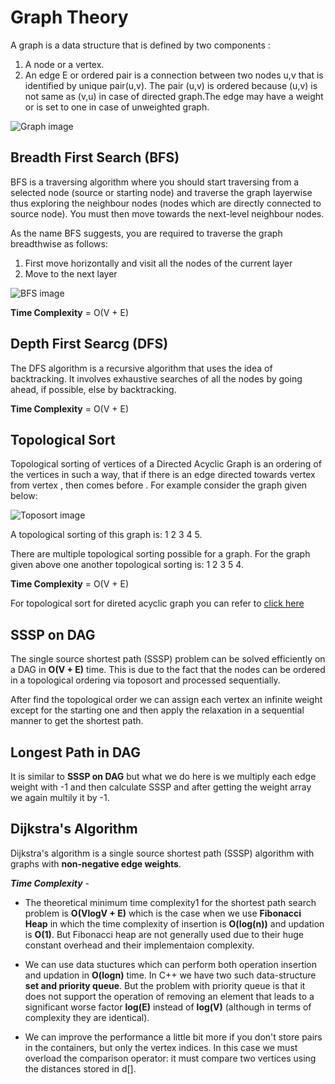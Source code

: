 # Graph Theory

A graph is a data structure that is defined by two components :
1. A node or a vertex.
2. An edge E or ordered pair is a connection between two nodes u,v that is identified by unique pair(u,v). The pair (u,v) is ordered because (u,v) is not same as (v,u) in case of directed graph.The edge may have a weight or is set to one in case of unweighted graph.

![Graph image](./images/graph1.jpg)


## Breadth First Search (BFS)

BFS is a traversing algorithm where you should start traversing from a selected node (source or starting node) and traverse the graph layerwise thus exploring the neighbour nodes (nodes which are directly connected to source node). You must then move towards the next-level neighbour nodes.

As the name BFS suggests, you are required to traverse the graph breadthwise as follows:

1. First move horizontally and visit all the nodes of the current layer
2. Move to the next layer

![BFS image](./images/graph1.jpg?raw=true "Title")

**Time Complexity** = O(V + E)

## Depth First Searcg (DFS)
The DFS algorithm is a recursive algorithm that uses the idea of backtracking. It involves exhaustive searches of all the nodes by going ahead, if possible, else by backtracking.

**Time Complexity** = O(V + E)

## Topological Sort

Topological sorting of vertices of a Directed Acyclic Graph is an ordering of the vertices in such a way, that if there is an edge directed towards vertex from vertex , then comes before . For example consider the graph given below:

![Toposort image](./images/graph1.jpg?raw=true "Title")

A topological sorting of this graph is: 1 2 3 4 5.

There are multiple topological sorting possible for a graph. For the graph given above one another topological sorting is: 1 2 3 5 4.

**Time Complexity** = O(V + E)

For topological sort for direted acyclic graph you can refer to [click here](https://cp-algorithms.com/graph/topological-sort.html)

## SSSP on DAG

The single source shortest path (SSSP) problem can be solved efficiently on a DAG in **O(V + E)** time. This is due to the fact that the nodes can be ordered in a topological ordering via toposort and processed sequentially. 

After find the topological order we can assign each vertex an infinite weight except for the starting one and then apply the relaxation in a sequential manner to get the shortest path.

## Longest Path in DAG

It is similar to **SSSP on DAG** but what we do here is we multiply each edge weight with -1 and then calculate SSSP and after getting the weight array we again multily it by -1.

## Dijkstra's Algorithm

Dijkstra's algorithm is a single source shortest path (SSSP) algorithm with graphs with **non-negative edge weights**.

***Time Complexity*** -
- The theoretical minimum time complexity1 for the shortest path search problem is **O(VlogV + E)** which is the case when we use ****Fibonacci Heap**** in which the time complexity of insertion is ****O(log(n))**** and updation is ****O(1)****. But Fibonacci heap are not generally used due to their huge constant overhead and their implementaion complexity. 

- We can use data stuctures which can perform both operation insertion and updation in **O(logn)** time. In C++ we have two such data-structure **set and priority queue**. But the problem with priority queue is that it does not support the operation of removing an element that leads to a significant worse factor **log(E)** instead of **log(V)** (although in terms of complexity they are identical).

- We can improve the performance a little bit more if you don't store pairs in the containers, but only the vertex indices. In this case we must overload the comparison operator: it must compare two vertices using the distances stored in d[].
